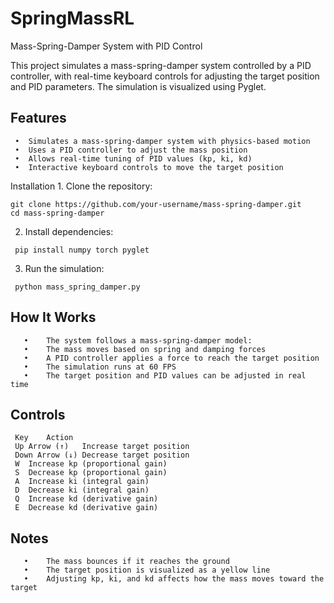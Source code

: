 # SpringMassRL

Mass-Spring-Damper System with PID Control

This project simulates a mass-spring-damper system controlled by a PID controller, with real-time keyboard controls for adjusting the target position and PID parameters. The simulation is visualized using Pyglet.

## Features
	 •	Simulates a mass-spring-damper system with physics-based motion
	 •	Uses a PID controller to adjust the mass position
	 •	Allows real-time tuning of PID values (kp, ki, kd)
	 •	Interactive keyboard controls to move the target position

Installation
	1.	Clone the repository:

    git clone https://github.com/your-username/mass-spring-damper.git
    cd mass-spring-damper


  2.	Install dependencies:

     pip install numpy torch pyglet


  3.	Run the simulation:

     python mass_spring_damper.py



## How It Works
	   •	The system follows a mass-spring-damper model:
	   •	The mass moves based on spring and damping forces
	   •	A PID controller applies a force to reach the target position
	   •	The simulation runs at 60 FPS
	   •	The target position and PID values can be adjusted in real time

## Controls

     Key	Action
     Up Arrow (↑)	Increase target position
     Down Arrow (↓)	Decrease target position
     W	Increase kp (proportional gain)
     S	Decrease kp (proportional gain)
     A	Increase ki (integral gain)
     D	Decrease ki (integral gain)
     Q	Increase kd (derivative gain)
     E	Decrease kd (derivative gain)

## Notes
	   •	The mass bounces if it reaches the ground
	   •	The target position is visualized as a yellow line
	   •	Adjusting kp, ki, and kd affects how the mass moves toward the target
